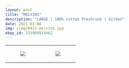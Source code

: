 ```yaml
---
layout: post
title: "MELVINS"
description: "LARGE | 100% Cotton Preshrunk | Gildan"
date: 2021-03-08
img: /img/0411-melvins.jpg
ebay_id: 233989913462
---
```




<table style="width:100%;"><tr><td style="vertical-align:top;">
      <figure class="tmblr-full" data-orig-height="2048" data-orig-width="1365" data-orig-src="https://concertshirts.netlify.app/shirts/0411/0411-01.jpg"><img src="https://64.media.tumblr.com/52e0dd2f09a243f571af2cf26531a7a6/b232a34106327142-3d/s540x810/3ac3feb7c8937e8c54223a3d6a761b31135c2d4d.jpg" data-orig-height="2048" data-orig-width="1365" data-orig-src="https://concertshirts.netlify.app/shirts/0411/0411-01.jpg"/></figure></td>
    <td style="vertical-align:top;">
      <figure class="tmblr-full" data-orig-height="2048" data-orig-width="1365" data-orig-src="https://concertshirts.netlify.app/shirts/0411/0411-02.jpg"><img src="https://64.media.tumblr.com/8577221a0af9c9727efa1a8bbfa7a59f/b232a34106327142-52/s540x810/06a4cda2639f08f0555d45ac4b639b63961758bc.jpg" data-orig-height="2048" data-orig-width="1365" data-orig-src="https://concertshirts.netlify.app/shirts/0411/0411-02.jpg"/></figure></td>
  </tr></table>
